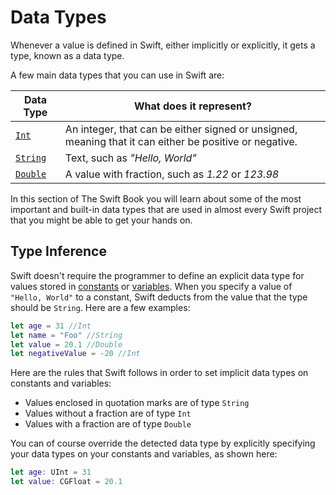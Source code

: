 # Data Types

Whenever a value is defined in Swift, either implicitly or explicitly, it gets a type, known as a data type.

A few main data types that you can use in Swift are:

| Data Type | What does it represent? |
| -- | -- |
| [`Int`](integer.md) | An integer, that can be either signed or unsigned, meaning that it can either be positive or negative. |
| [`String`](string.md) | Text, such as *"Hello, World"* |
| [`Double`](double.md) | A value with fraction, such as *1.22* or *123.98* |

In this section of The Swift Book you will learn about some of the most important and built-in data types that are used in almost every Swift project that you might be able to get your hands on.

## Type Inference

Swift doesn't require the programmer to define an explicit data type for values stored in [constants](chapters/constants.md) or [variables](chapters/variables.md). When you specify a value of `"Hello, World"` to a constant, Swift deducts from the value that the type should be `String`. Here are a few examples:

```swift
let age = 31 //Int
let name = "Foo" //String
let value = 20.1 //Double
let negativeValue = -20 //Int
```

Here are the rules that Swift follows in order to set implicit data types on constants and variables:

* Values enclosed in quotation marks are of type `String`
* Values without a fraction are of type `Int`
* Values with a fraction are of type `Double`

You can of course override the detected data type by explicitly specifying your data types on your constants and variables, as shown here:

```swift
let age: UInt = 31
let value: CGFloat = 20.1
```

